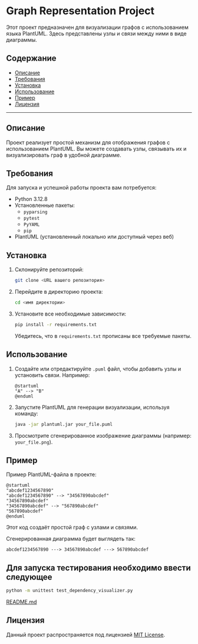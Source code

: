 # Graph Representation Project

Этот проект предназначен для визуализации графов с использованием языка PlantUML. Здесь представлены узлы и связи между ними в виде диаграммы.

## Содержание

- [Описание](#описание)
- [Требования](#требования)
- [Установка](#установка)
- [Использование](#использование)
- [Пример](#пример)
- [Лицензия](#лицензия)

---

## Описание

Проект реализует простой механизм для отображения графов с использованием PlantUML. Вы можете создавать узлы, связывать их и визуализировать граф в удобной диаграмме.

## Требования

Для запуска и успешной работы проекта вам потребуется:

- Python 3.12.8
- Установленные пакеты:
  - `pyparsing`
  - `pytest`
  - `PyYAML`
  - `pip`
- PlantUML (установленный локально или доступный через веб)

## Установка

1. Склонируйте репозиторий:
   ```sh
   git clone <URL вашего репозитория>
   ```

2. Перейдите в директорию проекта:
   ```sh
   cd <имя директории>
   ```

3. Установите все необходимые зависимости:
   ```sh
   pip install -r requirements.txt
   ```
   Убедитесь, что в `requirements.txt` прописаны все требуемые пакеты.

## Использование

1. Создайте или отредактируйте `.puml` файл, чтобы добавить узлы и установить связи. Например:
   ```plantuml
   @startuml
   "A" --> "B"
   @enduml
   ```

2. Запустите PlantUML для генерации визуализации, используя команду:
   ```sh
   java -jar plantuml.jar your_file.puml
   ```

3. Просмотрите сгенерированное изображение диаграммы (например: `your_file.png`).

## Пример

Пример PlantUML-файла в проекте:
```plantuml
@startuml
"abcdef1234567890"
"abcdef1234567890" --> "34567890abcdef"
"34567890abcdef"
"34567890abcdef" --> "567890abcdef"
"567890abcdef"
@enduml
```

Этот код создаёт простой граф с узлами и связями.

Сгенерированная диаграмма будет выглядеть так:
```
abcdef1234567890 ---> 34567890abcdef ---> 567890abcdef
```

## Для запуска тестирования необходимо ввести следующее
```bash
python -m unittest test_dependency_visualizer.py
```
[README.md](graph.png)

## Лицензия

Данный проект распространяется под лицензией [MIT License](LICENSE).